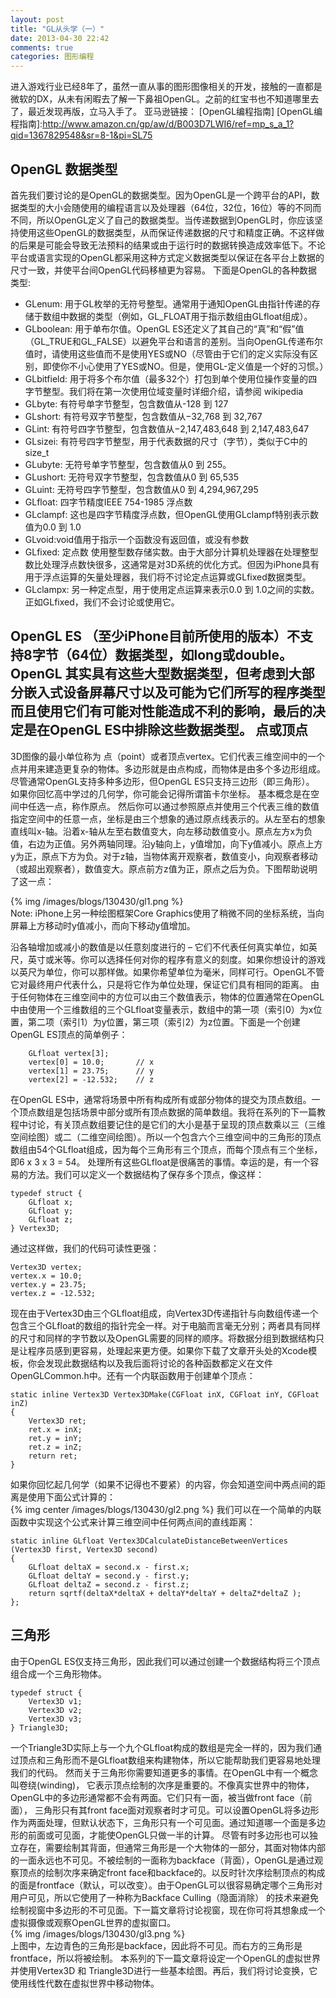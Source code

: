 ```yaml
---
layout: post
title: "GL从头学（一）"
date: 2013-04-30 22:42
comments: true
categories: 图形编程
---
```

进入游戏行业已经8年了，虽然一直从事的图形图像相关的开发，接触的一直都是微软的DX，从未有闲暇去了解一下鼻祖OpenGL。之前的红宝书也不知道哪里去了，最近发现再版，立马入手了。
亚马逊链接： [OpenGL编程指南]
[OpenGL编程指南]:http://www.amazon.cn/gp/aw/d/B003D7LWI6/ref=mp_s_a_1?qid=1367829548&sr=8-1&pi=SL75

<!--more-->
OpenGL 数据类型
---
首先我们要讨论的是OpenGL的数据类型。因为OpenGL是一个跨平台的API，数据类型的大小会随使用的编程语言以及处理器（64位，32位，16位）等的不同而不同，所以OpenGL定义了自己的数据类型。当传递数据到OpenGL时，你应该坚持使用这些OpenGL的数据类型，从而保证传递数据的尺寸和精度正确。不这样做的后果是可能会导致无法预料的结果或由于运行时的数据转换造成效率低下。不论平台或语言实现的OpenGL都采用这种方式定义数据类型以保证在各平台上数据的尺寸一致，并使平台间OpenGL代码移植更为容易。
下面是OpenGL的各种数据类型:

   * GLenum: 用于GL枚举的无符号整型。通常用于通知OpenGL由指针传递的存储于数组中数据的类型（例如，GL_FLOAT用于指示数组由GLfloat组成）。
   * GLboolean: 用于单布尔值。OpenGL ES还定义了其自己的“真”和“假”值（GL_TRUE和GL_FALSE）以避免平台和语言的差别。当向OpenGL传递布尔值时，请使用这些值而不是使用YES或NO（尽管由于它们的定义实际没有区别，即使你不小心使用了YES或NO。但是，使用GL-定义值是一个好的习惯。）
   * GLbitfield: 用于将多个布尔值（最多32个）打包到单个使用位操作变量的四字节整型。我们将在第一次使用位域变量时详细介绍，请参阅 wikipedia
   * GLbyte: 有符号单字节整型，包含数值从-128 到 127
   * GLshort: 有符号双字节整型，包含数值从−32,768 到 32,767
   * GLint: 有符号四字节整型，包含数值从−2,147,483,648 到 2,147,483,647
   * GLsizei: 有符号四字节整型，用于代表数据的尺寸（字节），类似于C中的size_t
   * GLubyte: 无符号单字节整型，包含数值从0 到 255。
   * GLushort: 无符号双字节整型，包含数值从0 到 65,535
   * GLuint: 无符号四字节整型，包含数值从0 到 4,294,967,295
   * GLfloat: 四字节精度IEEE 754-1985 浮点数
   * GLclampf: 这也是四字节精度浮点数，但OpenGL使用GLclampf特别表示数值为0.0 到 1.0
   * GLvoid:void值用于指示一个函数没有返回值，或没有参数
   * GLfixed: 定点数 使用整型数存储实数。由于大部分计算机处理器在处理整型数比处理浮点数快很多，这通常是对3D系统的优化方式。但因为iPhone具有用于浮点运算的矢量处理器，我们将不讨论定点运算或GLfixed数据类型。
   * GLclampx: 另一种定点型，用于使用定点运算来表示0.0 到 1.0之间的实数。正如GLfixed，我们不会讨论或使用它。

OpenGL ES （至少iPhone目前所使用的版本）不支持8字节（64位）数据类型，如long或double。OpenGL 其实具有这些大型数据类型，但考虑到大部分嵌入式设备屏幕尺寸以及可能为它们所写的程序类型而且使用它们有可能对性能造成不利的影响，最后的决定是在OpenGL ES中排除这些数据类型。
点或顶点
---
3D图像的最小单位称为 点（point）或者顶点vertex。它们代表三维空间中的一个点并用来建造更复杂的物体。多边形就是由点构成，而物体是由多个多边形组成。尽管通常OpenGL支持多种多边形，但OpenGL ES只支持三边形（即三角形）。
如果你回忆高中学过的几何学，你可能会记得所谓笛卡尔坐标。 基本概念是在空间中任选一点，称作原点。 然后你可以通过参照原点并使用三个代表三维的数值指定空间中的任意一点，坐标是由三个想象的通过原点线表示的。从左至右的想象直线叫x-轴。沿着x-轴从左至右数值变大，向左移动数值变小。原点左方x为负值，右边为正值。另外两轴同理。沿y轴向上，y值增加，向下y值减小。原点上方y为正，原点下方为负。对于z轴，当物体离开观察者，数值变小，向观察者移动（或超出观察者），数值变大。原点前方z值为正，原点之后为负。下图帮助说明了这一点：  

{% img /images/blogs/130430/gl1.png %}  
Note: iPhone上另一种绘图框架Core Graphics使用了稍微不同的坐标系统，当向屏幕上方移动时y值减小，而向下移动y值增加。  

沿各轴增加或减小的数值是以任意刻度进行的 – 它们不代表任何真实单位，如英尺，英寸或米等。你可以选择任何对你的程序有意义的刻度。如果你想设计的游戏以英尺为单位，你可以那样做。如果你希望单位为毫米，同样可行。OpenGL不管它对最终用户代表什么，只是将它作为单位处理，保证它们具有相同的距离。
由于任何物体在三维空间中的方位可以由三个数值表示，物体的位置通常在OpenGL中由使用一个三维数组的三个GLfloat变量表示，数组中的第一项（索引0）为x位置，第二项（索引1）为y位置，第三项（索引2）为z位置。下面是一个创建OpenGL ES顶点的简单例子：
```
    GLfloat vertex[3];
    vertex[0] = 10.0;       // x
    vertex[1] = 23.75;      // y    
    vertex[2] = -12.532;    // z
```
在OpenGL ES中，通常将场景中所有构成所有或部分物体的提交为顶点数组。一个顶点数组是包括场景中部分或所有顶点数据的简单数组。我将在系列的下一篇教程中讨论，有关顶点数组要记住的是它们的大小是基于呈现的顶点数乘以三（三维空间绘图）或二（二维空间绘图）。所以一个包含六个三维空间中的三角形的顶点数组由54个GLfloat组成，因为每个三角形有三个顶点，而每个顶点有三个坐标，即6 x 3 x 3 = 54。
处理所有这些GLfloat是很痛苦的事情。幸运的是，有一个容易的方法。我们可以定义一个数据结构了保存多个顶点，像这样：
```
typedef struct { 
    GLfloat x;
    GLfloat y;
    GLfloat z;
} Vertex3D;
```

通过这样做，我们的代码可读性更强：
```
Vertex3D vertex;
vertex.x = 10.0;
vertex.y = 23.75;
vertex.z = -12.532;
```

现在由于Vertex3D由三个GLfloat组成，向Vertex3D传递指针与向数组传递一个包含三个GLfloat的数组的指针完全一样。对于电脑而言毫无分别；两者具有同样的尺寸和同样的字节数以及OpenGL需要的同样的顺序。将数据分组到数据结构只是让程序员感到更容易，处理起来更方便。如果你下载了文章开头处的Xcode模板，你会发现此数据结构以及我后面将讨论的各种函数都定义在文件OpenGLCommon.h中。还有一个内联函数用于创建单个顶点：

```
static inline Vertex3D Vertex3DMake(CGFloat inX, CGFloat inY, CGFloat inZ)
{
    Vertex3D ret;
    ret.x = inX;
    ret.y = inY;
    ret.z = inZ;
    return ret;
}
```

如果你回忆起几何学（如果不记得也不要紧）的内容，你会知道空间中两点间的距离是使用下面公式计算的：  
{% img center /images/blogs/130430/gl2.png %}
我们可以在一个简单的内联函数中实现这个公式来计算三维空间中任何两点间的直线距离：
```
static inline GLfloat Vertex3DCalculateDistanceBetweenVertices (Vertex3D first, Vertex3D second)
{
    GLfloat deltaX = second.x - first.x;
    GLfloat deltaY = second.y - first.y;
    GLfloat deltaZ = second.z - first.z;
    return sqrtf(deltaX*deltaX + deltaY*deltaY + deltaZ*deltaZ );
};
```

三角形
---
由于OpenGL ES仅支持三角形，因此我们可以通过创建一个数据结构将三个顶点组合成一个三角形物体。
```
typedef struct {
    Vertex3D v1;
    Vertex3D v2;
    Vertex3D v3;
} Triangle3D;
```
一个Triangle3D实际上与一个九个GLfloat构成的数组是完全一样的，因为我们通过顶点和三角形而不是GLfloat数组来构建物体，所以它能帮助我们更容易地处理我们的代码。
然而关于三角形你需要知道更多的事情。在OpenGL中有一个概念叫卷绕(winding)， 它表示顶点绘制的次序是重要的。不像真实世界中的物体，OpenGL中的多边形通常都不会有两面。它们只有一面，被当做front face（前面）， 三角形只有其front face面对观察者时才可见。可以设置OpenGL将多边形作为两面处理，但默认状态下，三角形只有一个可见面。通过知道哪一个面是多边形的前面或可见面，才能使OpenGL只做一半的计算。
尽管有时多边形也可以独立存在，需要绘制其背面，但通常三角形是一个大物体的一部分，其面对物体内部的一面永远也不可见。不被绘制的一面称为backface（背面），OpenGL是通过观察顶点的绘制次序来确定front face和backface的。以反时针次序绘制顶点的构成的面是frontface（默认，可以改变）。由于OpenGL可以很容易确定哪个三角形对用户可见，所以它使用了一种称为Backface Culling（隐面消除） 的技术来避免绘制视窗中多边形的不可见面。下一篇文章将讨论视窗，现在你可将其想象成一个虚拟摄像或观察OpenGL世界的虚拟窗口。  
{% img /images/blogs/130430/gl3.png %}  
上图中，左边青色的三角形是backface，因此将不可见。而右方的三角形是frontface，所以将被绘制。
本系列的下一篇文章将设定一个OpenGL的虚拟世界并使用Vertex3D 和 Triangle3D进行一些基本绘图。再后，我们将讨论变换，它使用线性代数在虚拟世界中移动物体。 

